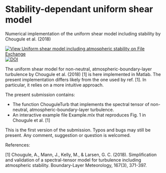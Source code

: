 # Stability-dependant uniform shear model

Numerical implementation of the uniform shear model including stability by Chougule et al. (2018)

[![View Uniform shear model including atmospheric stability on File Exchange](https://www.mathworks.com/matlabcentral/images/matlab-file-exchange.svg)](https://se.mathworks.com/matlabcentral/fileexchange/74480-uniform-shear-model-including-atmospheric-stability)
[![DOI](https://zenodo.org/badge/249147073.svg)](https://zenodo.org/badge/latestdoi/249147073)

The uniform shear model for non-neutral, atmospheric-boundary-layer turbulence by  Chougule et al. (2018) [1] is here implemented in Matlab. The present implementation differs likely from the one used by ref. [1]. In particular, it relies on a more intuitive approach.

The present submission contains:

- The function ChouguleTurb that implements the spectral tensor of non-neutral, atmospheric-boundary-layer turbulence.
- An interactive example file Example.mlx that reproduces Fig. 1 in Chougule et al. [1]

This is the first version of the submission. Typos and bugs may still be present. Any comment, suggestion or question is welcomed.


References:

[1] Chougule, A., Mann, J., Kelly, M., & Larsen, G. C. (2018). Simplification and validation of a spectral-tensor model for turbulence including atmospheric stability. Boundary-Layer Meteorology, 167(3), 371-397.

